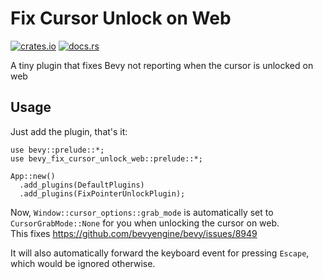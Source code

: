 # Fix Cursor Unlock on Web

[![crates.io](https://img.shields.io/crates/v/bevy_fix_cursor_unlock_web)](https://crates.io/crates/bevy_fix_cursor_unlock_web)
[![docs.rs](https://docs.rs/bevy_fix_cursor_unlock_web/badge.svg)](https://docs.rs/bevy_fix_cursor_unlock_web)

A tiny plugin that fixes Bevy not reporting when the cursor is unlocked on web


## Usage

Just add the plugin, that's it:

```rust,no_run
use bevy::prelude::*;
use bevy_fix_cursor_unlock_web::prelude::*;

App::new()
  .add_plugins(DefaultPlugins)
  .add_plugins(FixPointerUnlockPlugin);
```

Now, `Window::cursor_options::grab_mode` is automatically set to `CursorGrabMode::None` for you when unlocking the cursor on web.  
This fixes <https://github.com/bevyengine/bevy/issues/8949>

It will also automatically forward the keyboard event for pressing `Escape`, which would be ignored otherwise.
